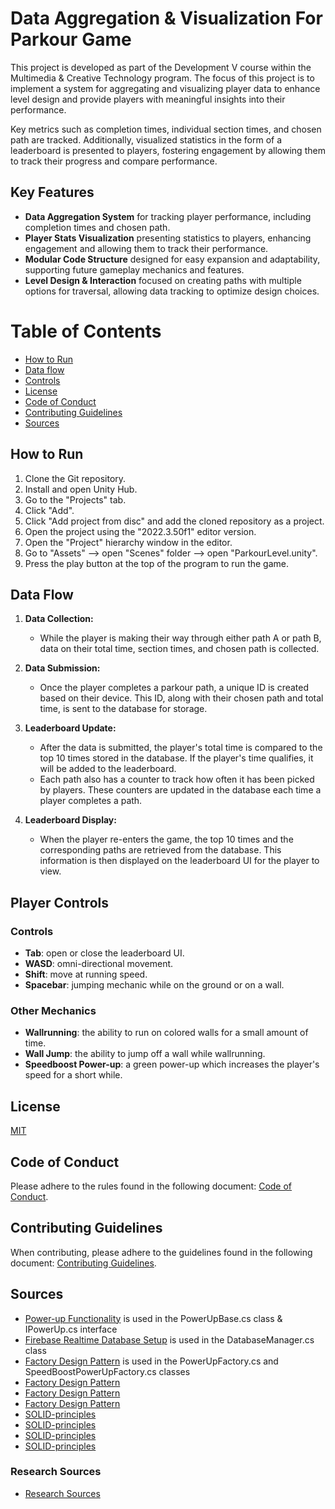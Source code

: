 # Data Aggregation & Visualization For Parkour Game

This project is developed as part of the Development V course within the Multimedia & Creative Technology program. The focus of this project is to implement a system for aggregating and visualizing player data to enhance level design and provide players with meaningful insights into their performance.

Key metrics such as completion times, individual section times, and chosen path are tracked. Additionally, visualized statistics in the form of a leaderboard is presented to players, fostering engagement by allowing them to track their progress and compare performance.

## Key Features

- **Data Aggregation System** for tracking player performance, including completion times and chosen path.
- **Player Stats Visualization** presenting statistics to players, enhancing engagement and allowing them to track their performance.
- **Modular Code Structure** designed for easy expansion and adaptability, supporting future gameplay mechanics and features.
- **Level Design & Interaction** focused on creating paths with multiple options for traversal, allowing data tracking to optimize design choices.

# Table of Contents

- [How to Run](#how-to-run)
- [Data flow](#data-flow)
- [Controls](#player-controls)
- [License](#license)
- [Code of Conduct](#code-of-conduct)
- [Contributing Guidelines](#contributing-guidelines)
- [Sources](#sources)

## How to Run

1. Clone the Git repository.
2. Install and open Unity Hub.
3. Go to the "Projects" tab.
4. Click "Add".
5. Click "Add project from disc" and add the cloned repository as a project.
6. Open the project using the "2022.3.50f1" editor version.
7. Open the "Project" hierarchy window in the editor.
8. Go to "Assets" --> open "Scenes" folder --> open "ParkourLevel.unity".
9. Press the play button at the top of the program to run the game.

## Data Flow

1. **Data Collection:**
   - While the player is making their way through either path A or path B, data on their total time, section times, and chosen path is collected.

2. **Data Submission:**
   - Once the player completes a parkour path, a unique ID is created based on their device. This ID, along with their chosen path and total time, is sent to the database for storage.

3. **Leaderboard Update:**
   - After the data is submitted, the player's total time is compared to the top 10 times stored in the database. If the player's time qualifies, it will be added to the leaderboard.
   - Each path also has a counter to track how often it has been picked by players. These counters are updated in the database each time a player completes a path.

4. **Leaderboard Display:**
   - When the player re-enters the game, the top 10 times and the corresponding paths are retrieved from the database. This information is then displayed on the leaderboard UI for the player to view.

## Player Controls

### Controls
- **Tab**: open or close the leaderboard UI.
- **WASD**: omni-directional movement.
- **Shift**: move at running speed.
- **Spacebar**: jumping mechanic while on the ground or on a wall.
### Other Mechanics
- **Wallrunning**: the ability to run on colored walls for a small amount of time.
- **Wall Jump**: the ability to jump off a wall while wallrunning.
- **Speedboost Power-up**: a green power-up which increases the player's speed for a short while.

## License

[MIT](./LICENSE.md)

## Code of Conduct

Please adhere to the rules found in the following document: [Code of Conduct](./CODE_OF_CONDUCT.md).

## Contributing Guidelines

When contributing, please adhere to the guidelines found in the following document: [Contributing Guidelines](./CONTRIBUTING.md).

## Sources 

- [Power-up Functionality](https://www.youtube.com/watch?v=CLSiRf_OrBk) is used in the PowerUpBase.cs class & IPowerUp.cs interface
- [Firebase Realtime Database Setup](https://www.youtube.com/watch?v=59RBOBbeJaA) is used in the DatabaseManager.cs class
- [Factory Design Pattern](https://unity.com/resources/level-up-your-code-with-game-programming-patterns) is used in the PowerUpFactory.cs and SpeedBoostPowerUpFactory.cs classes
- [Factory Design Pattern](https://www.youtube.com/watch?v=lJMY0YdaY9c)
- [Factory Design Pattern](https://unity.com/how-to/how-use-factory-pattern-object-creation-runtime)
- [Factory Design Pattern](https://medium.com/@Code_With_K/enhancing-unity-game-development-with-the-factory-method-design-pattern-74163614a6ac)
- [SOLID-principles](https://www.baeldung.com/solid-principles)
- [SOLID-principles](https://www.youtube.com/watch?v=QDldZWvNK_E)
- [SOLID-principles](https://www.youtube.com/watch?v=kF7rQmSRlq0)
- [SOLID-principles](https://www.youtube.com/watch?v=eS3ny8mPn2c&list=PLcRSafycjWFfaHAnpFudWYRl7dK9w2nud)
### Research Sources
- [Research Sources](./Docs/Research.md)